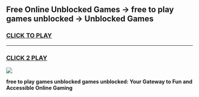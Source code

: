 
## Free Online Unblocked Games → free to play games unblocked → Unblocked Games
<h3>
<a href="https://premium.freeplayer.one?title=free_to_play_games_unblocked&ref=21F">CLICK TO PLAY</a></h3>
<hr>

<h3>
<a href="https://premium.freeplayer.one?title=free_to_play_games_unblocked&ref=21F">CLICK 2 PLAY</a>
  
</h3>

<a href="https://premium.freeplayer.one?title=free_to_play_games_unblocked&ref=21F/"><img src="https://clearcache.store/games.png"></a>


**free to play games unblocked games unblocked: Your Gateway to Fun and Accessible Online Gaming**
